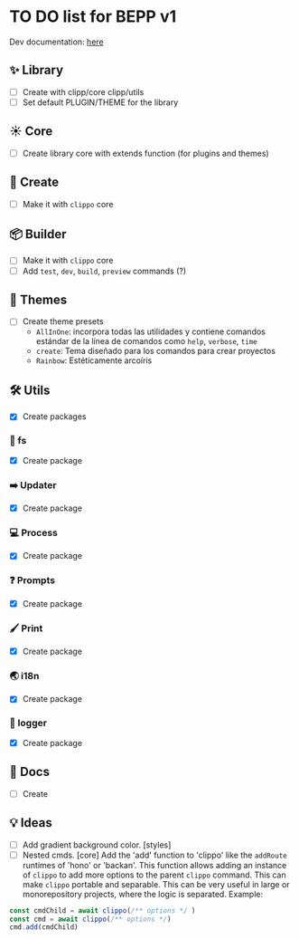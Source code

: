 # TO DO list for **BEPP** v1

Dev documentation: [here](htttps://clippo.pigeonposse.com)
<!-- 
## 🌈 General

- [ ]  -->

## ✨ Library

- [ ] Create with clipp/core clipp/utils
- [ ] Set default PLUGIN/THEME for the library

## ☀️ Core

- [ ] Create library core with extends function (for plugins and themes)

## 🎉 Create

- [ ] Make it with `clippo` core

## 📦 Builder

- [ ] Make it with `clippo` core
- [ ] Add `test`, `dev`, `build`, `preview` commands (?)

## 🎨 Themes

- [ ] Create theme presets
  - `AllInOne`: incorpora todas las utilidades y contiene comandos estándar de la línea de comandos como `help`, `verbose`, `time`
  - `create`: Tema diseñado para los comandos para crear proyectos
  - `Rainbow`: Estéticamente arcoíris

## 🛠️ Utils

- [x] Create packages

### 📂 fs

- [x] Create package

### ➡️ Updater

- [x] Create package

### 💻 Process

- [x] Create package

### ❓ Prompts

- [x] Create package

### 🖌️ Print

- [x] Create package

### 🌏 i18n

- [x] Create package

### 📝 logger

- [x] Create package

## 📖 Docs

- [ ] Create

## 💡 Ideas

- [ ] Add gradient background color. [styles]
- [ ] Nested cmds. [core]
 Add the 'add' function to 'clippo' like the `addRoute` runtimes of 'hono' or 'backan'.
 This function allows adding an instance of `clippo` to add more options to the parent `clippo` command.
 This can make `clippo` portable and separable.
 This can be very useful in large or monorepository projects, where the logic is separated.
 Example:

 ```js
 const cmdChild = await clippo(/** options */ )
 const cmd = await clippo(/** options */)
 cmd.add(cmdChild)
 ```
